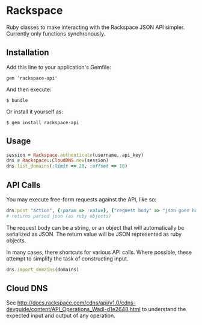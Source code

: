# Rackspace

Ruby classes to make interacting with the Rackspace JSON API
simpler. Currently only functions synchronously.

## Installation

Add this line to your application's Gemfile:

    gem 'rackspace-api'

And then execute:

    $ bundle

Or install it yourself as:

    $ gem install rackspace-api

## Usage

```ruby
session = Rackspace.authenticate(username, api_key)
dns = Rackspace::CloudDNS.new(session)
dns.list_domains(:limit => 20, :offset => 10)
```

## API Calls

You may execute free-form requests against the API, like so:

```ruby
dns.post "action", {:param => :value}, {"request body" => "json goes here"}
# returns parsed json (as ruby objects)
```
The request body can be a string, or an object that will automatically be
serialized as JSON. The return value will be JSON represented as ruby objects.

In many cases, there shortcuts for various API calls. Where possible, these
attempt to simplify the task of constructing input.
```ruby
dns.import_domains(domains)
```

## Cloud DNS

See http://docs.rackspace.com/cdns/api/v1.0/cdns-devguide/content/API_Operations_Wadl-d1e2648.html
to understand the expected input and output of any operation.
